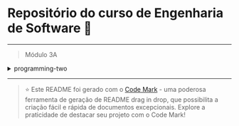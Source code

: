 
# Repositório do curso de Engenharia de Software 🚀
---

> Módulo 3A

<details>

<summary>programming-two</summary>

| Pasta        | Conteúdo                                     |
| ------------ | -------------------------------------------- |
| Sem conteúdo | Apresentação do ambiente e conceitos básicos |
| dia_02       | Iniciando com o Node.js                      |

</details>

--- 


> ⭐️ Este README foi gerado com o [Code Mark](https://codemark.com.br) - uma poderosa ferramenta de geração de README drag in drop, que possibilita a criação fácil e rápida de documentos excepcionais. Explore a praticidade de destacar seu projeto com o Code Mark!
